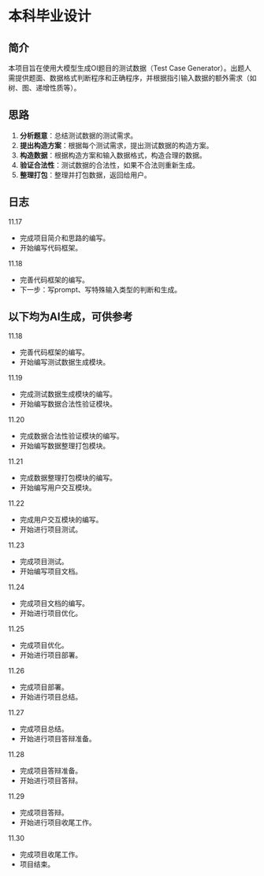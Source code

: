 # 本科毕业设计

## 简介
本项目旨在使用大模型生成OI题目的测试数据（Test Case Generator）。出题人需提供题面、数据格式判断程序和正确程序，并根据指引输入数据的额外需求（如树、图、递增性质等）。

## 思路
1. **分析题意**：总结测试数据的测试需求。
2. **提出构造方案**：根据每个测试需求，提出测试数据的构造方案。
3. **构造数据**：根据构造方案和输入数据格式，构造合理的数据。
4. **验证合法性**：测试数据的合法性，如果不合法则重新生成。
5. **整理打包**：整理并打包数据，返回给用户。

## 日志
11.17
- 完成项目简介和思路的编写。
- 开始编写代码框架。

11.18
- 完善代码框架的编写。
- 下一步：写prompt、写特殊输入类型的判断和生成。


## 以下均为AI生成，可供参考
11.18
- 完善代码框架的编写。
- 开始编写测试数据生成模块。

11.19
- 完成测试数据生成模块的编写。
- 开始编写数据合法性验证模块。

11.20
- 完成数据合法性验证模块的编写。
- 开始编写数据整理打包模块。

11.21
- 完成数据整理打包模块的编写。
- 开始编写用户交互模块。

11.22
- 完成用户交互模块的编写。
- 开始进行项目测试。

11.23
- 完成项目测试。
- 开始编写项目文档。

11.24
- 完成项目文档的编写。
- 开始进行项目优化。

11.25
- 完成项目优化。
- 开始进行项目部署。

11.26
- 完成项目部署。
- 开始进行项目总结。

11.27
- 完成项目总结。
- 开始进行项目答辩准备。

11.28
- 完成项目答辩准备。
- 开始进行项目答辩。

11.29
- 完成项目答辩。
- 开始进行项目收尾工作。

11.30
- 完成项目收尾工作。
- 项目结束。
